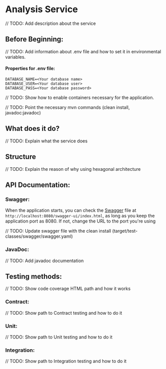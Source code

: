 # Analysis Service

// TODO: Add description about the service

## Before Beginning:

// TODO: Add information about .env file and how to set it in environmental variables.

#### Properties for .env file:
```text
DATABASE_NAME=<Your database name>
DATABASE_USER=<Your database user>
DATABASE_PASS=<Your database password>
```

// TODO: Show how to enable containers necessary for the application.

// TODO: Point the necessary mvn commands (clean install, javadoc:javadoc)

## What does it do?

// TODO: Explain what the service does

## Structure

// TODO: Explain the reason of why using hexagonal architecture

## API Documentation:

### Swagger:

When the application starts, you can check
the [Swagger](http://localhost:8080/swagger-ui/index.html) file at
``http://localhost:8080/swagger-ui/index.html``, as long as
you keep the application port as 8080. If not, change the URL
to the port you're using

// TODO: Update swagger file with the clean install (target/test-classes/swagger/swagger.yaml)

### JavaDoc:

// TODO: Add javadoc documentation

## Testing methods:

// TODO: Show code coverage HTML path and how it works

### Contract:

// TODO: Show path to Contract testing and how to do it

### Unit:

// TODO: Show path to Unit testing and how to do it

### Integration:

// TODO: Show path to Integration testing and how to do it
